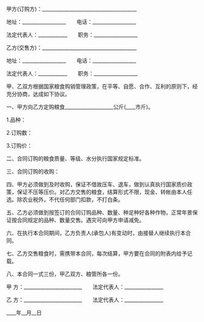 
 


甲方(订购方)：_______________________________________


地址：__________________　　电话：__________________


法定代表人：____________　　职务：__________________


乙方(交售方)：_______________________________________


地址：__________________　　电话：__________________


法定代表人：____________　　职务：__________________


甲、乙双方根据国家粮食购销管理政策，在平等、自愿、合作、互利的原则下，经充分协商，达成如下协议。


一、甲方向乙方定购粮食____________________公斤(____市斤)。


1.品种：


2.订购数：


3.订购价：


二、合同订购的粮食质量、等级、水分执行国家规定标准。


三、合同订购的收购：


四、甲方必须做到及时收购，保证不借故压车、退车，做到认真执行国家质价政策，保证不压等压价。对乙方交售的粮食，结算形式不限，现金、转帐由本人任选。除农业税外，不代任何部门扣款，不打白条。


五、乙方必须做到按签订的合同订购品种、数量、种足种好各种作物，正常年景保证按合同规定的品种、数量交售。遇灾可向甲方申请减免。


六、在执行本合同期间，乙方负责人(承包人)有变动时，由接替人继续执行本合同。


七、乙方交售粮食时，需携带本合同，每次结算，甲方要在合同的附表内给予记载。


八、本合同一式三份，甲乙双方、粮管所各一份。


甲 方：________________________　　法定代表人：________________


乙 方：________________________　　法定代表人：________________


____年__月__日




 


 

 
 
 
 
 
  


  
 

  


  


  
 
 
 
 

